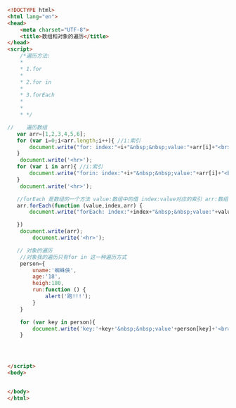 
<BlogInfo id="461" title="76.数组和对象的遍历" author="白日梦想猿" pv=0 read_times=0 pre_cost_time=0分55秒 category="js学习" tag_list="['js学习']" create_time="2020.12.21 10:07:41" update_time="2020.12.21 10:27:57" />

```html
<!DOCTYPE html>
<html lang="en">
<head>
    <meta charset="UTF-8">
    <title>数组和对象的遍历</title>
</head>
<script>
    /*遍历方法:
    *
    * 1.for
    *
    * 2.for in
    *
    * 3.forEach
    *
    *
    * */

//    遍历数组
   var arr=[1,2,3,4,5,6];
   for (var i=0;i<arr.length;i++){ //i:索引
       document.write("for: index:"+i+"&nbsp;&nbsp;value:"+arr[i]+"<br>");
   }
    document.write('<hr>');
   for (var i in arr){ //i:索引
       document.write("forin: index:"+i+"&nbsp;&nbsp;value:"+arr[i]+"<br>");
   }
    document.write('<hr>');

   //forEach 是数组的一个方法 value:数组中的值 index:value对应的索引 arr:数组
   arr.forEach(function (value,index,arr) {
       document.write("forEach: index:"+index+"&nbsp;&nbsp;value:"+value+"<br>");

   })
    document.write(arr);
        document.write('<hr>');

   // 对象的遍历
    //对象我的遍历只有for in 这一种遍历方式
    person={
        uname:'蜘蛛侠',
        age:'18',
        heigh:180,
        run:function () {
            alert('跑!!!');
        }
    }

    for (var key in person){
        document.write('key:'+key+'&nbsp;&nbsp;value'+person[key]+'<br>');
    }




</script>
<body>


</body>
</html>
```
